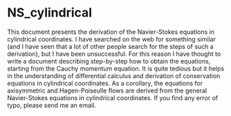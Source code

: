 # NS_cylindrical

This document presents the derivation of the Navier-Stokes equations in cylindrical coordinates. I have searched on the web for something similar (and I have seen that a lot of other people search for the steps of such a derivation), but I have been unsuccessful. For this reason I have thought to write a document describing step-by-step how to obtain the equations, starting from the Cauchy momentum equation. It is quite tedious but it helps in the understanding of differential calculus and derivation of conservation equations in cylindrical coordinates. As a corollary, the equations for axisymmetric and Hagen-Poiseulle flows are derived from the general Navier-Stokes equations in cylindrical coordinates. If you find any error of typo, please send me an email.
